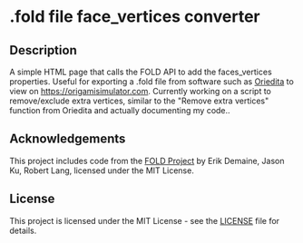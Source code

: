 # .fold file face_vertices converter
## Description

A simple HTML page that calls the FOLD API to add the faces_vertices properties. Useful for exporting a .fold file from software such as [Oriedita](https://github.com/oriedita/oriedita) to view on https://origamisimulator.com.
Currently working on a script to remove/exclude extra vertices, similar to the "Remove extra vertices" function from Oriedita and actually documenting my code..
## Acknowledgements

This project includes code from the [FOLD Project](https://edemaine.github.io/fold/) by Erik Demaine, Jason Ku, Robert Lang, licensed under the MIT License.

## License

This project is licensed under the MIT License - see the [LICENSE](LICENSE) file for details.
